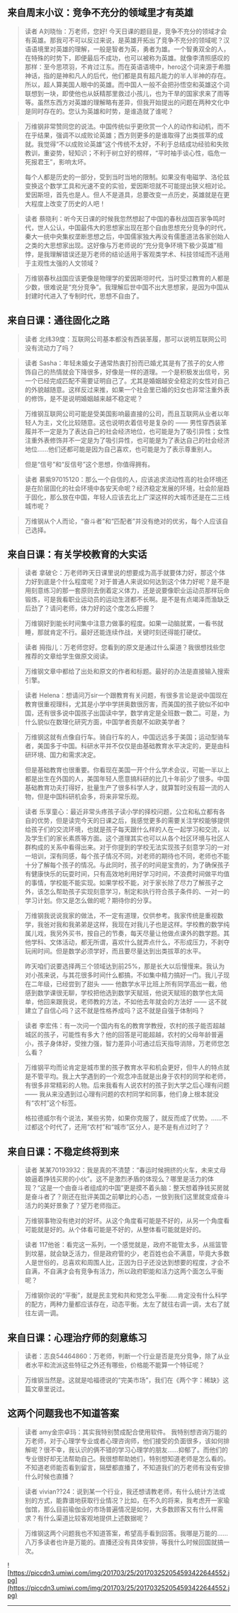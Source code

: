 ## 来自周末小议：竞争不充分的领域里才有英雄

> 读者 A刘晓怡：万老师，您好! 今天日课的题目是，竞争不充分的领域才会有英雄。那我可不可以反过来说，是英雄开拓出了竞争不充分的领域呢？汉语语境里对英雄的理解，一般是智者为英，勇者为雄。一个智勇双全的人，在特殊的时势下，即便最后不成功，也可以被称为英雄。就像李清照感叹的那样：至今思项羽，不肯过江东。而在英语语境中，hero这个词来源于希腊神话，指的是神和凡人的后代，他们都是具有超凡能力的半人半神的存在。所以，超人算美国人眼中的英雄。而中国人一般不会把孙悟空和英雄这个词联想到一块，即使他也从妖精那里救过小孩儿，也为干旱的国家求来了雨等等。虽然东西方对英雄的理解略有差异，但我开始提出的问题在两种文化中是同时存在的。您认为英雄和时势，是谁造就了谁呢？

> 万维钢非常赞同您的说法。中国传统似乎更欣赏一个人的动作和动机，而不在乎结果，强调不以成败论英雄；西方则更多的是谁取得了出类拔萃的成就。我觉得“不以成败论英雄”这个传统不太好，不利于总结成功经验和失败教训，重姿势，轻知识；不利于树立好的榜样，“平时袖手谈心性，临危一死报君王”，影响太坏。
> 
> 每个人都是历史的一部分，受到当时当地的限制。如果没有电磁学、洛伦兹变换这个数学工具和光速不变的实验，爱因斯坦就不可能提出狭义相对论。爱因斯坦，首先也是人。但人不是道具，总要改变一点历史，英雄就是在更大程度上改变了历史的人吧！ 

> 读者 蔡晓利：听今天日课的时候我忽然想起了中国的春秋战国百家争鸣时代，世人公认，中国最伟大的思想家出现在那个自由思想充分竞争的时代，秦大一统中央集权垄断思想之后，中国儒家独大再没有儒墨道法各家创始人之类的大思想家出现。这好像与万老师说的“充分竞争环境下极少英雄”相悖，是我理解错误还是万老师的结论适用于客观类学术、科技领域而不适用于主观性太强的人文领域？

> 万维钢春秋战国应该更像是物理学的爱因斯坦时代，当时受过教育的人都是少数，很难说是“充分竞争”。我理解后世中国不出大思想家，是因为中国从封建时代进入了专制时代，思想不自由了。

## 来自日课：通往固化之路

> 读者 北纬39度：互联网公司基本都没有西装革履，那可以说明互联网公司没有流动力了吗？

> 读者 Sasha：年轻未婚女子通常热衷打扮而已婚尤其是有了孩子的女人修饰自己的热情就会下降很多，好像是一样的道理。一个是积极发出信号，另一个已经完成匹配不需要证明自己了。尤其是婚姻越安全稳定的女性对自己的外貌越随意。这样反过来推，如果一个社会里已婚的妇女也非常注重外表的修饰，是不是说明婚姻越来越不稳定呢？

> 万维钢互联网公司可能是受美国影响最直接的公司，而且互联网从业者以年轻人为主，文化比较随意。这也说明衣着信号是复杂的 —— 男性穿西装革履并不一定是为了表达自己的社会经济地位，也可能是为了吸引异性；女性注重外表修饰并不一定是为了吸引异性，也可能是为了表达自己的社会经济地位……他们还都可能是因为自己喜欢，也可能是为了表示尊重别人。
> 
> 但是“信号”和“反信号”这个思想，你值得拥有。 

> 读者 慕紫97015120：那么一个自信的人，应该追求流动性高的社会环境还是在阶层固化的社会环境中各安天命呢？经济稳定发展的环境，社会阶层趋于固化，那么放在中国，年轻人应该去北上广深这样的大城市还是在二三线城市呢？

> 万维钢从个人而论，“奋斗者”和“匹配者”并没有绝对的优劣，每个人应该自己选择。

## 来自日课：有关学校教育的大实话

> 读者 拿破仑：万老师昨天日课里说的想要成为高手就要体力好，那这个体力好到底是个什么程度呢？对于普通人来说如何达到这个体力好呢？是不是用刻意练习的那一套原则去倒着定义体力，还是说要像职业运动员那样玩命锻炼，可是我看职业运动员的运动生涯都不长啊。是不是有点竭泽而渔缺乏后劲了？请问老师，体力好的这个度怎么把握？

> 万维钢好到能长时间集中注意力做事的程度。如果一动脑就累，一看书就睡，那就肯定不行。最好还能连续作战，关键时刻还得能打硬仗。

> 读者 拇指儿：万老师您好。您看到的原文是通过什么渠道？我很想找些您推荐的文章给学生做原文阅读。

> 万维钢文章中都给了出处和原文的作者和标题。最好的办法是直接输入搜索引擎。

> 读者 Helena：想请问万sir一个跟教育有关问题，有很多言论是说中国现在教育很重视理科，尤其是小学中学拼奥数很厉害，而美国的孩子貌似不如中国，还有很多说中国孩子出国读中学，数学肯定是全班数一数二。可是，为什么貌似在数理化研究方面，中国学者贡献不如欧美学者？

> 万维钢这就有点像自行车。骑自行车的人，中国远远多于美国；运动型骑车者，美国多于中国。科研水平并不仅仅是由基础教育水平决定的，更是由科研环境、国力和需求决定。
> 
> 但是基础教育也很重要。你看现在美国一开个什么学术会议，可能一半以上都是出生在外国的人，美国年轻人愿意搞科研的比几十年前少了很多。中国基础教育功夫打得好，批量生产了很多科学人才，就算暂时没有超一流的人物，但是中国科研机会多，将来非常乐观。 

> 读者 乐享童心：最近非常头疼孩子读小学的择校问题，公立和私立都有各自的优势，但是读完今天的日课之后，我感觉更多的需要关注学校能够提供给孩子们的交流环境，也就是孩子每天跟什么样的人在一起学习和交流，以及学生们的家长素质等方面。这个道理其实也可以从各个社区环境与社区人群构成的关系中看得出来。对于你提到的学校无法实现孩子刻意学习的一对一培训，深有同感，每个孩子情况不同，对老师的期待也不同，老师也不能十分了解每个孩子的情况。与此同时，孩子的时间是宝贵的，为了确保孩子有健康快乐的玩耍时间，只有高效地利用好学习时间，不浪费时间做平均值的事情，学校能不能实现。如果学校不能，对于家长除了尽力了解孩子之外，该怎么帮助孩子实现刻意学习，制定和执行符合孩子条件的、一对一的学习计划。你又是怎么做的呢？期待你的分享。

> 万维钢我说说我家的做法，不一定有道理，仅供参考。我家传统是重视数学，我爸对我和我弟弟是这样，我现在对我儿子也是这样。学校教的数学纯属儿戏，我另外买书，按自己的节奏，每天尽量让他做点课外的数学题。其他学科、文体活动，都无所谓，喜欢什么就弄点什么，不形成压力，不剥夺玩闹时间。但是数学必须学好，而且要尽量达到出类拔萃的水平。
> 
> 昨天咱们说要选择两三个领域达到前25%，那是长大以后慢慢来。我认为对小孩来说，与其花很多时间什么都搞，不如集中精力搞好一门。我儿子现在二年级，已经尝到了甜头 —— 他数学水平比班上所有同学高出一截，他感到数学课很无聊，学校把他选到数学天赋班，他说天赋班的数学也太简单，他回来跟我说，老师教的方法，不如他去年就会的方法好 —— 这不就建立了自信心吗？这不就是性格养成吗？这不就是自强于体制吗？ 

> 读者 李宏伟：有一次问一个国内有名的教育学教授，农村的孩子能否超越城区的孩子，可能性有多大？他的回答是可能超越，农村的父母年龄普遍小，孩子身体好，受挫力强，智力差异小可通过后天指导消除，万老师您怎么看？

> 万维钢平均而论肯定是城市里的孩子教育水平和机会更好，但牛人的特点就是不管平均。我上大学遇到的一个观念冲击就是出身于农村的同学和老师，有很多非常精彩的人物。后来我看有人说农村的孩子到大学之后心理有问题 —— 我从来没遇到过心理有问题的农村同学和同事，他们身上根本就没有“农村”这个标签。
> 
> 格拉德威尔有个说法，某些劣势，如果你克服了，就反而成了优势。……不过都这个时代了，还用“农村”和“城市”区分人，是不是有点过时了？ 

## 来自日课：不稳定终将到来

> 读者 某某70193932：我是真的不清楚：“春运时候拥挤的火车，未来丈母娘逼着挣钱买房的小伙”。这不是激烈矛盾的体现么？哪里是活力的体现？“这是一个由奋斗者组成的中国”更是摸不着头脑：整天想着挣钱买房就是奋斗者了？刚还在批评美国之前攀比的心态，一放到我们这里就变成奋斗活力的美好景象了？望万老师指正。

> 万维钢事物没有绝对的好坏。从这个角度看可能是不好的，从另一个角度看可能就是好的。从个体看可能是不好的，从整体看可能就是好的。

> 读者 117他爸：看完这一系列，一个感觉就是，政府不能管太多，从摇篮管到坟墓，就会缺乏活力，但是政府管的少，老百姓也会不满意，毕竟大多数人是世俗的，总喜欢和周围人比，正因为日子还没达到想要的程度，才会不自满，不自满才会有竞争有活力，所以政府职能和活力这两个面怎么平衡呢？

> 万维钢你说的“平衡”，就是民主党和共和党怎么平衡……肯定没有什么科学的配方，两种力量都应该存在，动态平衡。太左了就往右调一调，太右了就往左调一调。 

## 来自日课：心理治疗师的刻意练习

> 读者：志良54464860：万老师，判断一个行业是否是充分竞争，除了从业者水平和流派这些特征之外还有哪些，价格能不能算一个特征呢？

> 万维钢当然是。这就是哈福德说的“完美市场”，我们在《两个字：稀缺》这篇文章里说过。

## 这两个问题我也不知道答案

> 读者  amy金宗卓玛：其实我特别赞成配合使用软件。 我特别想咨询万能的万老师，对于心理学专业或者心理咨询师，他们接受的负面很多，该如何排解呢？很不幸，我认识的俩不错的学习心理学的朋友……抑郁了。而他们的专业很好却无法帮助自己。我很想帮助她们，特别想知道老师是怎么看的。 不知道老师能否看到留言，隔壁都直播了，不知道我们的万老师有没有安排什么时候也直播？

> 读者 vivian??24：说到某一个行业，我还想请教老师，有什么统计方法或别的方式，能靠谱地获取行业情况？比如，在不久的将来，我考虑开一家瑜伽馆，那么目前瑜伽业的市场普遍情况是如何，大多数顾客又有什么样需求？有什么渠道比较客观地提供上述数据呢？

> 万维钢这两个问题我也不知道答案，希望高手看到回答。我哪是万能的……八万多读者也许是万能的。直播还没有具体安排，等我什么时候回国就搞一次。

![https://piccdn3.umiwi.com/img/201703/25/201703252054593422644552.jpg](https://piccdn3.umiwi.com/img/201703/25/201703252054593422644552.jpg)

---
